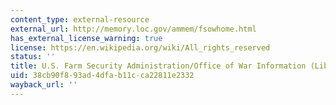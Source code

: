 ```yaml
---
content_type: external-resource
external_url: http://memory.loc.gov/ammem/fsowhome.html
has_external_license_warning: true
license: https://en.wikipedia.org/wiki/All_rights_reserved
status: ''
title: U.S. Farm Security Administration/Office of War Information (Library of Congress)
uid: 38cb90f8-93ad-4dfa-b11c-ca22811e2332
wayback_url: ''
---
```


